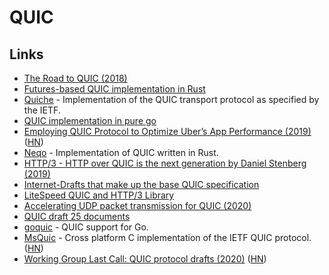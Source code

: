 # QUIC

## Links

* [The Road to QUIC \(2018\)](https://blog.cloudflare.com/the-road-to-quic/)
* [Futures-based QUIC implementation in Rust](https://github.com/djc/quinn)
* [Quiche](https://github.com/cloudflare/quiche) - Implementation of the QUIC transport protocol as specified by the IETF.
* [QUIC implementation in pure go](https://github.com/lucas-clemente/quic-go)
* [Employing QUIC Protocol to Optimize Uber’s App Performance \(2019\)](https://eng.uber.com/employing-quic-protocol/) \([HN](https://news.ycombinator.com/item?id=19962778)\)
* [Neqo](https://github.com/mozilla/neqo) - Implementation of QUIC written in Rust.
* [HTTP/3 - HTTP over QUIC is the next generation by Daniel Stenberg \(2019\)](https://www.youtube.com/watch?v=idViw4anA6E&list=PLe9psSNJBf74yYiVXDXz8UnRnWf3NHzS-)
* [Internet-Drafts that make up the base QUIC specification](https://github.com/quicwg/base-drafts)
* [LiteSpeed QUIC and HTTP/3 Library](https://github.com/litespeedtech/lsquic)
* [Accelerating UDP packet transmission for QUIC \(2020\)](https://blog.cloudflare.com/accelerating-udp-packet-transmission-for-quic/)
* [QUIC draft 25 documents](https://twitter.com/SimmerVigor/status/1219802475177353217)
* [goquic](https://github.com/devsisters/goquic) - QUIC support for Go.
* [MsQuic](https://github.com/Microsoft/msquic) - Cross platform C implementation of the IETF QUIC protocol. \([HN](https://news.ycombinator.com/item?id=23014068)\)
* [Working Group Last Call: QUIC protocol drafts \(2020\)](https://mailarchive.ietf.org/arch/msg/quic/F7wvKGnA1FJasmaE35XIxsc2Tno/) \([HN](https://news.ycombinator.com/item?id=23476462)\)

